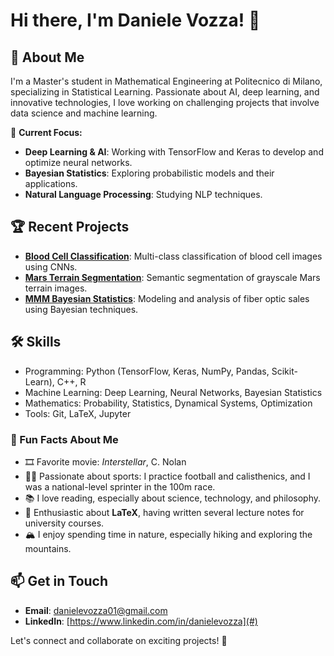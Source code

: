 # Hi there, I'm Daniele Vozza! 👋

## 🚀 About Me
I'm a Master's student in Mathematical Engineering at Politecnico di Milano, specializing in Statistical Learning. Passionate about AI, deep learning, and innovative technologies, I love working on challenging projects that involve data science and machine learning.

🔭 **Current Focus:**
- **Deep Learning & AI**: Working with TensorFlow and Keras to develop and optimize neural networks.
- **Bayesian Statistics**: Exploring probabilistic models and their applications.
- **Natural Language Processing**: Studying NLP techniques.

## 🏆 Recent Projects
- **[Blood Cell Classification](https://github.com/danyvois01/AN2DL-challenge-1)**: Multi-class classification of blood cell images using CNNs.
- **[Mars Terrain Segmentation](https://github.com/danyvois01/AN2DL-challenge-2)**: Semantic segmentation of grayscale Mars terrain images.
- **[MMM Bayesian Statistics](https://github.com/danyvois01/MMM_Bayesian_Project)**: Modeling and analysis of fiber optic sales using Bayesian techniques.

## 🛠️ Skills
- Programming: Python (TensorFlow, Keras, NumPy, Pandas, Scikit-Learn), C++, R
- Machine Learning: Deep Learning, Neural Networks, Bayesian Statistics
- Mathematics: Probability, Statistics, Dynamical Systems, Optimization
- Tools: Git, LaTeX, Jupyter

### 🌟 Fun Facts About Me

- 🎞️ Favorite movie: *Interstellar*, C. Nolan
- 🏋🏼 Passionate about sports: I practice football and calisthenics, and I was a national-level sprinter in the 100m race.
- 📚 I love reading, especially about science, technology, and philosophy.
- 📖 Enthusiastic about **LaTeX**, having written several lecture notes for university courses.
- 🏔️ I enjoy spending time in nature, especially hiking and exploring the mountains.

## 📫 Get in Touch
- **Email**: danielevozza01@gmail.com
- **LinkedIn**: [https://www.linkedin.com/in/danielevozza](#)

Let's connect and collaborate on exciting projects! 🚀
